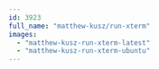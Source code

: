 ```yaml
---
id: 3923
full_name: "matthew-kusz/run-xterm"
images: 
  - "matthew-kusz-run-xterm-latest"
  - "matthew-kusz-run-xterm-ubuntu"
---
```

